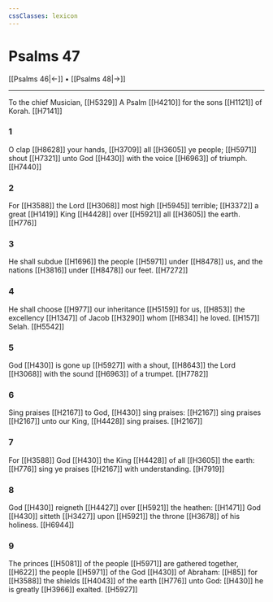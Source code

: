 ```yaml
---
cssClasses: lexicon
---
```

# Psalms 47

[[Psalms 46|←]] • [[Psalms 48|→]]

---

To the chief Musician, [[H5329]] A Psalm [[H4210]] for the sons [[H1121]] of Korah. [[H7141]]

### 1
O clap [[H8628]] your hands, [[H3709]] all [[H3605]] ye people; [[H5971]] shout [[H7321]] unto God [[H430]] with the voice [[H6963]] of triumph. [[H7440]]

### 2
For [[H3588]] the Lord [[H3068]] most high [[H5945]] terrible; [[H3372]] a great [[H1419]] King [[H4428]] over [[H5921]] all [[H3605]] the earth. [[H776]]

### 3
He shall subdue [[H1696]] the people [[H5971]] under [[H8478]] us, and the nations [[H3816]] under [[H8478]] our feet. [[H7272]]

### 4
He shall choose [[H977]] our inheritance [[H5159]]  for us, [[H853]] the excellency [[H1347]] of Jacob [[H3290]] whom [[H834]] he loved. [[H157]] Selah. [[H5542]]

### 5
God [[H430]] is gone up [[H5927]] with a shout, [[H8643]] the Lord [[H3068]] with the sound [[H6963]] of a trumpet. [[H7782]]

### 6
Sing praises [[H2167]] to God, [[H430]] sing praises: [[H2167]] sing praises [[H2167]] unto our King, [[H4428]] sing praises. [[H2167]]

### 7
For [[H3588]] God [[H430]] the King [[H4428]] of all [[H3605]] the earth: [[H776]] sing ye praises [[H2167]] with understanding. [[H7919]]

### 8
God [[H430]] reigneth [[H4427]] over [[H5921]] the heathen: [[H1471]] God [[H430]] sitteth [[H3427]] upon [[H5921]] the throne [[H3678]] of his holiness. [[H6944]]

### 9
The princes [[H5081]] of the people [[H5971]] are gathered together, [[H622]] the people [[H5971]] of the God [[H430]] of Abraham: [[H85]] for [[H3588]] the shields [[H4043]] of the earth [[H776]] unto God: [[H430]] he is greatly [[H3966]] exalted. [[H5927]]